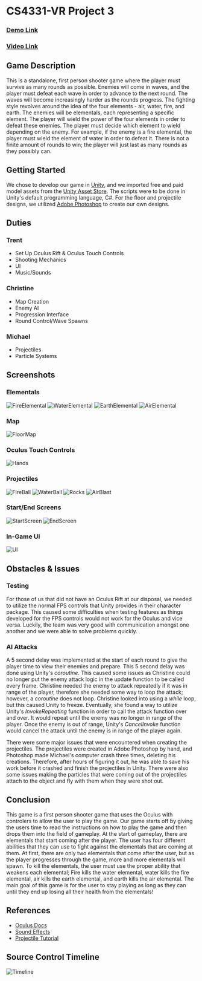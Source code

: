 # CS4331-VR Project 3
### [Demo Link](https://github.com/Trentm95/CS4331-VR/releases/tag/Lit-v1)

### [Video Link](https://streamable.com/38s09)

## Game Description
This is a standalone, first person shooter game where the player must survive as many rounds as possible. Enemies will come in waves, and the player must defeat each wave in order to advance to the next round. The waves will become increasingly harder as the rounds progress. The fighting style revolves around the idea of the four elements - air, water, fire, and earth. The enemies will be elementals, each representing a specific element. The player will wield the power of the four elements in order to defeat these enemies. The player must decide which element to wield depending on the enemy. For example, if the enemy is a fire elemental, the player must wield the element of water in order to defeat it. There is not a finite amount of rounds to win; the player will just last as many rounds as they possibly can.

## Getting Started
We chose to develop our game in [Unity](https://unity3d.com/), and we imported free and paid model assets from the [Unity Asset Store](https://assetstore.unity.com/). The scripts were to be done in Unity's default programming language, C#. For the floor and projectile designs, we utilized [Adobe Photoshop](https://www.adobe.com/products/photoshopfamily.html) to create our own designs.

## Duties
### Trent
- Set Up Oculus Rift & Oculus Touch Controls
- Shooting Mechanics
- UI
- Music/Sounds

### Christine
- Map Creation
- Enemy AI
- Progression Interface
- Round Control/Wave Spawns

### Michael
- Projectiles
- Particle Systems

## Screenshots
### Elementals
![FireElemental](Photos/FireElemental.PNG)
![WaterElemental](Photos/WaterElemental.PNG)
![EarthElemental](Photos/EarthElemental.PNG)
![AirElemental](Photos/AirElemental.PNG)

### Map
![FloorMap](Photos/FloorMap.JPG)

### Oculus Touch Controls
![Hands](Photos/Hands.JPG)

### Projectiles
![FireBall](Photos/FireBall.JPG)
![WaterBall](Photos/WaterBall.JPG)
![Rocks](Photos/Rocks.JPG)
![AirBlast](Photos/AirBlast.JPG)

### Start/End Screens
![StartScreen](Photos/StartScreen.JPG)
![EndScreen](Photos/EndScreen.JPG)

### In-Game UI
![UI](Photos/UI.png)

## Obstacles & Issues
### Testing
For those of us that did not have an Oculus Rift at our disposal, we needed to utilize the normal FPS controls that Unity provides in their character package. This caused some difficulties when testing features as things developed for the FPS controls would not work for the Oculus and vice versa. Luckily, the team was very good with communication amongst one another and we were able to solve problems quickly.

### AI Attacks
A 5 second delay was implemented at the start of each round to give the player time to view their enemies and prepare. This 5 second delay was done using Unity's *coroutine*. This caused some issues as Christine could no longer put the enemy attack logic in the update function to be called every frame. Christine needed the enemy to attack repeatedly if it was in range of the player, therefore she needed some way to loop the attack; however, a *coroutine* does not loop. Christine looked into using a *while* loop, but this caused Unity to freeze. Eventually, she found a way to utilize Unity's *InvokeRepeating* function in order to call the attack function over and over. It would repeat until the enemy was no longer in range of the player. Once the enemy is out of range, Unity's *CancelInvoke* function would cancel the attack until the enemy is in range of the player again.

There were some major issues that were encountered when creating the projectiles. The projectiles were created in Adobe Photoshop by hand, and Photoshop made Michael's computer crash three times, deleting his creations. Therefore, after hours of figuring it out, he was able to save his work before it crashed and finish the projectiles in Unity. There were also some issues making the particles that were coming out of the projectiles attach to the object and fly with them when they were shot out.

## Conclusion
This game is a first person shooter game that uses the Oculus with controlers to allow the user to play the game. Our game starts off by giving the users time to read the instructions on how to play the game and then drops them into the field of gameplay. At the start of gameplay, there are elementals that start coming after the player. The user has four different abilities that they can use to fight against the elementals that are coming at them. At first, there are only two elementals that come after the user, but as the player progresses through the game, more and more elementals will spawn. To kill the elementals, the user must use the proper ability that weakens each elemental; Fire kills the water elemental, water kills the fire elemental, air kills the earth elemental, and earth kills the air elemental. The main goal of this game is for the user to stay playing as long as they can until they end up losing all their health from the elementals! 

## References
* [Oculus Docs](https://developer.oculus.com/develop/)
* [Sound Effects](http://www.wowhead.com/sounds)
* [Projectile Tutorial](https://www.youtube.com/watch?v=DEtZUeVY9qk)

## Source Control Timeline
![Timeline](Photos/timeline.png)

